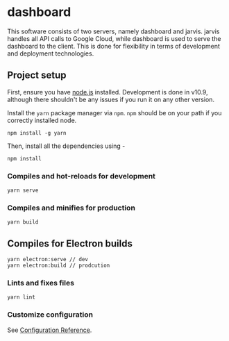 # dashboard

This software consists of two servers, namely dashboard and jarvis. jarvis handles all API calls to Google Cloud, while dashboard is used to serve the dashboard to the client. This is done for flexibility in terms of development and deployment technologies.

## Project setup

First, ensure you have [node.js](https://nodejs.org/en/) installed. Development is done in v10.9, although there shouldn't be any issues if you run it on any other version.

Install the `yarn` package manager via `npm`. `npm` should be on your path if you correctly installed node.

```
npm install -g yarn
```

Then, install all the dependencies using -

```
npm install
```

### Compiles and hot-reloads for development
```
yarn serve
```

### Compiles and minifies for production
```
yarn build
```

## Compiles for Electron builds
```
yarn electron:serve // dev
yarn electron:build // prodcution
```

### Lints and fixes files
```
yarn lint
```

### Customize configuration
See [Configuration Reference](https://cli.vuejs.org/config/).
